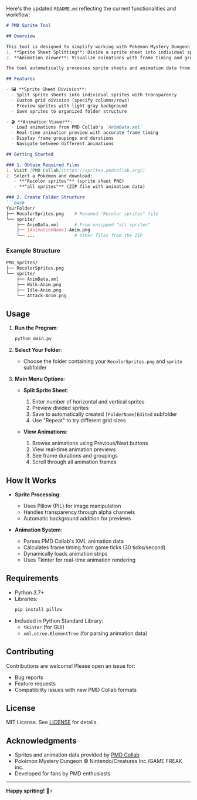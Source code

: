 Here's the updated `README.md` reflecting the current functionalities and workflow:

```markdown
# PMD Sprite Tool

## Overview

This tool is designed to simplify working with Pokémon Mystery Dungeon (PMD) sprites from [PMD Collab](https://sprites.pmdcollab.org/). It provides two main functionalities:
1. **Sprite Sheet Splitting**: Divide a sprite sheet into individual sprites
2. **Animation Viewer**: Visualize animations with frame timing and groupings

The tool automatically processes sprite sheets and animation data from PMD Collab, eliminating manual inspection of XML files while preserving transparency and animation timing information.

## Features

- 🖼️ **Sprite Sheet Division**:
  - Split sprite sheets into individual sprites with transparency
  - Custom grid division (specify columns/rows)
  - Preview sprites with light gray background
  - Save sprites to organized folder structure

- 🎬 **Animation Viewer**:
  - Load animations from PMD Collab's `AnimData.xml`
  - Real-time animation preview with accurate frame timing
  - Display frame groupings and durations
  - Navigate between different animations

## Getting Started

### 1. Obtain Required Files
1. Visit [PMD Collab](https://sprites.pmdcollab.org/)
2. Select a Pokémon and download:
   - **"Recolor sprites"** (sprite sheet PNG)
   - **"all sprites"** (ZIP file with animation data)

### 2. Create Folder Structure
```bash
YourFolder/
├── RecolorSprites.png    # Renamed "Recolor sprites" file
└── sprite/
    ├── AnimData.xml      # From unzipped "all sprites"
    ├── [AnimationName]-Anim.png
    └── ...               # Other files from the ZIP
```

### Example Structure
```bash
PMD_Sprites/
├── RecolorSprites.png
└── sprite/
    ├── AnimData.xml
    ├── Walk-Anim.png
    ├── Idle-Anim.png
    └── Attack-Anim.png
```

## Usage

1. **Run the Program**:
   ```bash
   python main.py
   ```

2. **Select Your Folder**:
   - Choose the folder containing your `RecolorSprites.png` and `sprite` subfolder

3. **Main Menu Options**:
   - **Split Sprite Sheet**:
     1. Enter number of horizontal and vertical sprites
     2. Preview divided sprites
     3. Save to automatically created `[FolderName]Edited` subfolder
     4. Use "Repeat" to try different grid sizes

   - **View Animations**:
     1. Browse animations using Previous/Next buttons
     2. View real-time animation previews
     3. See frame durations and groupings
     4. Scroll through all animation frames

## How It Works

- **Sprite Processing**:
  - Uses Pillow (PIL) for image manipulation
  - Handles transparency through alpha channels
  - Automatic background addition for previews

- **Animation System**:
  - Parses PMD Collab's XML animation data
  - Calculates frame timing from game ticks (30 ticks/second)
  - Dynamically loads animation strips
  - Uses Tkinter for real-time animation rendering

## Requirements

- Python 3.7+
- Libraries:
  ```bash
  pip install pillow
  ```
- Included in Python Standard Library:
  - `tkinter` (for GUI)
  - `xml.etree.ElementTree` (for parsing animation data)

## Contributing

Contributions are welcome! Please open an issue for:
- Bug reports
- Feature requests
- Compatibility issues with new PMD Collab formats

## License

MIT License. See [LICENSE](LICENSE) for details.

## Acknowledgments

- Sprites and animation data provided by [PMD Collab](https://sprites.pmdcollab.org/)
- Pokémon Mystery Dungeon © Nintendo/Creatures Inc./GAME FREAK inc.
- Developed for fans by PMD enthusiasts

---

**Happy spriting!** 🐾⚡️